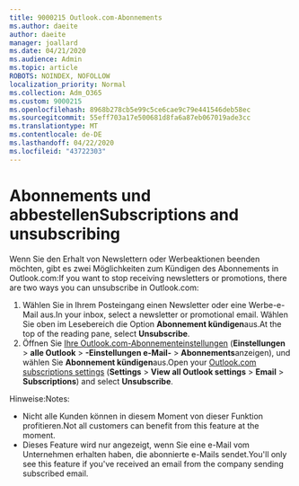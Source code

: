 ```yaml
---
title: 9000215 Outlook.com-Abonnements
ms.author: daeite
author: daeite
manager: joallard
ms.date: 04/21/2020
ms.audience: Admin
ms.topic: article
ROBOTS: NOINDEX, NOFOLLOW
localization_priority: Normal
ms.collection: Adm_O365
ms.custom: 9000215
ms.openlocfilehash: 8968b278cb5e99c5ce6cae9c79e441546deb58ec
ms.sourcegitcommit: 55eff703a17e500681d8fa6a87eb067019ade3cc
ms.translationtype: MT
ms.contentlocale: de-DE
ms.lasthandoff: 04/22/2020
ms.locfileid: "43722303"
---
```

# <a name="subscriptions-and-unsubscribing"></a><span data-ttu-id="0c48c-102">Abonnements und abbestellen</span><span class="sxs-lookup"><span data-stu-id="0c48c-102">Subscriptions and unsubscribing</span></span>

<span data-ttu-id="0c48c-103">Wenn Sie den Erhalt von Newslettern oder Werbeaktionen beenden möchten, gibt es zwei Möglichkeiten zum Kündigen des Abonnements in Outlook.com:</span><span class="sxs-lookup"><span data-stu-id="0c48c-103">If you want to stop receiving newsletters or promotions, there are two ways you can unsubscribe in Outlook.com:</span></span>

1. <span data-ttu-id="0c48c-104">Wählen Sie in Ihrem Posteingang einen Newsletter oder eine Werbe-e-Mail aus.</span><span class="sxs-lookup"><span data-stu-id="0c48c-104">In your inbox, select a newsletter or promotional email.</span></span> <span data-ttu-id="0c48c-105">Wählen Sie oben im Lesebereich die Option **Abonnement kündigen**aus.</span><span class="sxs-lookup"><span data-stu-id="0c48c-105">At the top of the reading pane, select **Unsubscribe**.</span></span>
2. <span data-ttu-id="0c48c-106">Öffnen Sie [Ihre Outlook.com-Abonnementeinstellungen](https://outlook.live.com/mail/options/mail/brandsSubscriptions) (**Einstellungen** > **alle Outlook** > **-Einstellungen e-Mail-** > **Abonnements**anzeigen), und wählen Sie **Abonnement kündigen**aus.</span><span class="sxs-lookup"><span data-stu-id="0c48c-106">Open your [Outlook.com subscriptions settings](https://outlook.live.com/mail/options/mail/brandsSubscriptions) (**Settings** > **View all Outlook settings** > **Email** > **Subscriptions**) and select **Unsubscribe**.</span></span>

<span data-ttu-id="0c48c-107">Hinweise:</span><span class="sxs-lookup"><span data-stu-id="0c48c-107">Notes:</span></span>

- <span data-ttu-id="0c48c-108">Nicht alle Kunden können in diesem Moment von dieser Funktion profitieren.</span><span class="sxs-lookup"><span data-stu-id="0c48c-108">Not all customers can benefit from this feature at the moment.</span></span>
- <span data-ttu-id="0c48c-109">Dieses Feature wird nur angezeigt, wenn Sie eine e-Mail vom Unternehmen erhalten haben, die abonnierte e-Mails sendet.</span><span class="sxs-lookup"><span data-stu-id="0c48c-109">You'll only see this feature if you've received an email from the company sending subscribed email.</span></span>